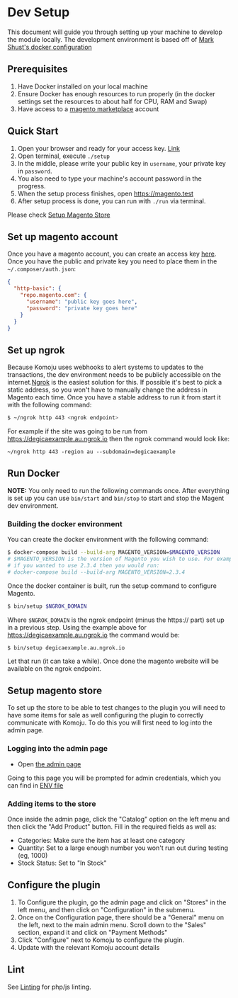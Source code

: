 # Dev Setup

This document will guide you through setting up your machine to develop the module locally. The development environment is based off of [Mark Shust's docker configuration](https://github.com/markshust/docker-magento)

## Prerequisites

1. Have Docker installed on your local machine
2. Ensure Docker has enough resources to run properly (in the docker settings set the resources to about half for CPU, RAM and Swap)
3. Have access to a [magento marketplace](https://marketplace.magento.com/) account

## Quick Start

1. Open your browser and ready for your access key. [Link](https://commercemarketplace.adobe.com/customer/accessKeys/)
2. Open terminal, execute `./setup`
3. In the middle, please write your public key in `username`, your private key in `password`.
4. You also need to type your machine's account password in the progress.
5. When the setup process finishes, open https://magento.test
6. After setup process is done, you can run with `./run` via terminal.

Please check [Setup Magento Store](#setup-magento-store)

## Set up magento account

Once you have a magento account, you can create an access key [here](https://marketplace.magento.com/customer/accessKeys/). Once you have the public and private key you need to place them in the `~/.composer/auth.json`:

```json
{
  "http-basic": {
    "repo.magento.com": {
      "username": "public key goes here",
      "password": "private key goes here"
    }
  }
}
```

## Set up ngrok

Because Komoju uses webhooks to alert systems to updates to the transactions, the dev environment needs to be publicly accessible on the internet.[Ngrok](https://ngrok.com/) is the easiest solution for this. If possible it's best to pick a static address, so you won't have to manually change the address in Magento each time. Once you have a stable address to run it from start it with the following command:

```bash
$ ~/ngrok http 443 <ngrok endpoint>
```

For example if the site was going to be run from https://degicaexample.au.ngrok.io then the ngrok command would look like:
```
~/ngrok http 443 -region au --subdomain=degicaexample
```

## Run Docker

**NOTE:** You only need to run the following commands once. After everything is set up you can use `bin/start` and `bin/stop` to start and stop the Magent dev environment.

### Building the docker environment

You can create the docker environment with the following command:

```bash
$ docker-compose build --build-arg MAGENTO_VERSION=$MAGENTO_VERSION
# $MAGENTO_VERSION is the version of Magento you wish to use. For example,
# if you wanted to use 2.3.4 then you would run:
# docker-compose build --build-arg MAGENTO_VERSION=2.3.4
```

Once the docker container is built, run the setup command to configure Magento.

```bash
$ bin/setup $NGROK_DOMAIN
```

Where `$NGROK_DOMAIN` is the ngrok endpoint (minus the https:// part) set up in a previous step. Using the example above for https://degicaexample.au.ngrok.io the command would be:

```
$ bin/setup degicaexample.au.ngrok.io
```

Let that run (it can take a while). Once done the magento website will be available on the ngrok endpoint.

## Setup magento store<a name="setup-magento-store"></a>

To set up the store to be able to test changes to the plugin you will need to have some items for sale as well configuring the plugin to correctly communicate with Komoju. To do this you will first need to log into the admin page.

### Logging into the admin page

- Open [the admin page](https://magento.test/admin)

Going to this page you will be prompted for admin credentials, which you can find in [ENV file](https://github.com/degica/komoju-magento/blob/master/env/magento.env)

### Adding items to the store

Once inside the admin page, click the "Catalog" option on the left menu and then click the "Add Product" button. Fill in the required fields as well as:

- Categories: Make sure the item has at least one category
- Quantity: Set to a large enough number you won't run out during testing (eg, 1000)
- Stock Status: Set to "In Stock"

## Configure the plugin

1. To Configure the plugin, go the admin page and click on "Stores" in the left menu, and then click on "Configuration" in the submenu.
2. Once on the Configuration page, there should be a "General" menu on the left, next to the main admin menu. Scroll down to the "Sales" section, expand it and click on "Payment Methods"
3. Click "Configure" next to Komoju to configure the plugin.
4. Update with the relevant Komoju account details

## Lint
See [Linting](./linting.md) for php/js linting.

